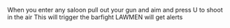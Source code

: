 When you enter any saloon pull out your gun and aim and press U to shoot in the air 
This will trigger the barfight
LAWMEN will get alerts
